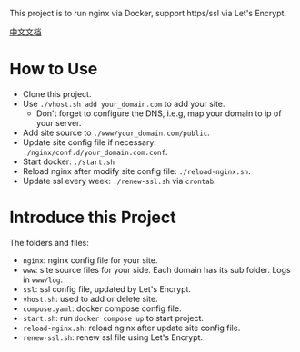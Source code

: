 This project is to run nginx via Docker, support https/ssl via Let's Encrypt.

[中文文档](./README_cn.md)

# How to Use

- Clone this project.
- Use `./vhost.sh add your_domain.com` to add your site. 
  - Don't forget to configure the DNS, i.e.g, map your domain to ip of your server.
- Add site source to `./www/your_domain.com/public`.
- Update site config file if necessary: `./nginx/conf.d/your_domain.com.conf`.
- Start docker: `./start.sh`
- Reload nginx after modify site config file: `./reload-nginx.sh`.
- Update ssl every week: `./renew-ssl.sh` via `crontab`.

# Introduce this Project

The folders and files:

- `nginx`: nginx config file for your site.
- `www`: site source files for your side. Each domain has its sub folder. Logs in `www/log`.
- `ssl`: ssl config file, updated by Let's Encrypt.
- `vhost.sh`: used to add or delete site.
- `compose.yaml`: docker compose config file.
- `start.sh`: run `docker compose up` to start project.
- `reload-nginx.sh`: reload nginx after update site config file.
- `renew-ssl.sh`: renew ssl file using Let's Encrypt.

